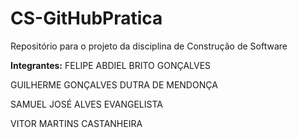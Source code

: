 # CS-GitHubPratica
Repositório para o projeto da disciplina de Construção de Software

**Integrantes:** 
FELIPE ABDIEL BRITO GONÇALVES  

GUILHERME GONÇALVES DUTRA DE MENDONÇA  

SAMUEL JOSÉ ALVES EVANGELISTA

VITOR MARTINS CASTANHEIRA

